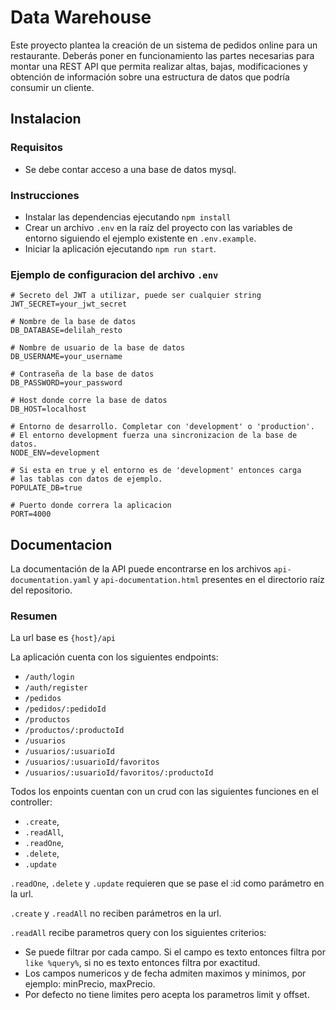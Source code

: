 # Data Warehouse

Este proyecto plantea la creación de un sistema de pedidos online para un restaurante. Deberás poner en funcionamiento las partes necesarias para montar una REST API que permita realizar altas, bajas, modificaciones y obtención de información sobre una estructura de datos que podría consumir un cliente. 

## Instalacion

### Requisitos

- Se debe contar acceso a una base de datos mysql.

### Instrucciones

- Instalar las dependencias ejecutando `npm install`
- Crear un archivo `.env` en la raíz del proyecto con las variables de entorno siguiendo el ejemplo existente en `.env.example`.
- Iniciar la aplicación ejecutando `npm run start`.



### Ejemplo de configuracion del archivo `.env`

```
# Secreto del JWT a utilizar, puede ser cualquier string
JWT_SECRET=your_jwt_secret

# Nombre de la base de datos
DB_DATABASE=delilah_resto

# Nombre de usuario de la base de datos
DB_USERNAME=your_username

# Contraseña de la base de datos
DB_PASSWORD=your_password

# Host donde corre la base de datos
DB_HOST=localhost

# Entorno de desarrollo. Completar con 'development' o 'production'.
# El entorno development fuerza una sincronizacion de la base de datos.
NODE_ENV=development

# Si esta en true y el entorno es de 'development' entonces carga
# las tablas con datos de ejemplo.
POPULATE_DB=true

# Puerto donde correra la aplicacion
PORT=4000
```

## Documentacion

La documentación de la API puede encontrarse en los archivos `api-documentation.yaml` y `api-documentation.html` presentes en el directorio raíz del repositorio.



### Resumen
La url base es `{host}/api`

La aplicación cuenta con los siguientes endpoints:
- `/auth/login`
- `/auth/register`
- `/pedidos`
- `/pedidos/:pedidoId`
- `/productos`
- `/productos/:productoId`
- `/usuarios`
- `/usuarios/:usuarioId`
- `/usuarios/:usuarioId/favoritos`
- `/usuarios/:usuarioId/favoritos/:productoId`

Todos los enpoints cuentan con un crud con las siguientes funciones en el controller:
- `.create`, 
- `.readAll`,
- `.readOne`,
- `.delete`,
- `.update`

`.readOne`, `.delete` y `.update` requieren que se pase el :id como parámetro en la url.

`.create` y `.readAll` no reciben parámetros en la url.

`.readAll` recibe parametros query con los siguientes criterios:
  - Se puede filtrar por cada campo. Si el campo es texto entonces filtra por `like %query%`, si no es texto entonces filtra por exactitud.
  - Los campos numericos y de fecha admiten maximos y minimos, por ejemplo: minPrecio, maxPrecio.
  - Por defecto no tiene limites pero acepta los parametros limit y offset.